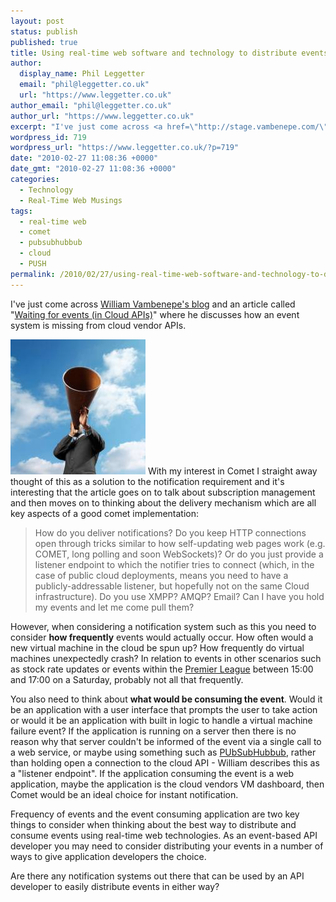 ```yaml
---
layout: post
status: publish
published: true
title: Using real-time web software and technology to distribute events
author:
  display_name: Phil Leggetter
  email: "phil@leggetter.co.uk"
  url: "https://www.leggetter.co.uk"
author_email: "phil@leggetter.co.uk"
author_url: "https://www.leggetter.co.uk"
excerpt: "I've just come across <a href=\"http://stage.vambenepe.com/\">William Vambenepe's blog</a> and an article called \"<a href=\"http://stage.vambenepe.com/archives/1284\">Waiting for events (in Cloud APIs)</a>\"\_where he discusses how an event system is missing from cloud vendor APIs.\r\n\r\n<img class=\"size-full wp-image-720 alignleft\" title=\"Notification - event\" src=\"https://www.leggetter.co.uk/wp-content/uploads/2010/02/notification_event.jpg\" alt=\"\" width=\"216\" height=\"216\" /> With my interest in Comet I straight away thought of this as a solution to the notification requirement and it's interesting that the article goes on to talk about subscription management and then moves on to thinking about the delivery mechanism which are all key aspects of a good comet implementation:\r\n<blockquote cite=\"http://stage.vambenepe.com/archives/1284\">How do you deliver notifications? Do you keep HTTP connections open through tricks similar to how self-updating web pages work (e.g. COMET, long polling and soon WebSockets)? Or do you just provide a listener endpoint to which the notifier tries to connect (which, in the case of public cloud deployments, means you need to have a publicly-addressable listener, but hopefully not on the same Cloud infrastructure). Do you use XMPP? AMQP? Email? Can I have you hold my events and let me come pull them?</blockquote>\r\n"
wordpress_id: 719
wordpress_url: "https://www.leggetter.co.uk/?p=719"
date: "2010-02-27 11:08:36 +0000"
date_gmt: "2010-02-27 11:08:36 +0000"
categories:
  - Technology
  - Real-Time Web Musings
tags:
  - real-time web
  - comet
  - pubsubhubbub
  - cloud
  - PUSH
permalink: /2010/02/27/using-real-time-web-software-and-technology-to-distribute-events.html
---
```


<p>I've just come across <a href="http://stage.vambenepe.com/">William Vambenepe's blog</a> and an article called "<a href="http://stage.vambenepe.com/archives/1284">Waiting for events (in Cloud APIs)</a>" where he discusses how an event system is missing from cloud vendor APIs.</p>
<p><img class="size-full wp-image-720 alignleft" title="Notification - event" src="/wp-content/uploads/2010/02/notification_event.jpg" alt="" width="216" height="216" /> With my interest in Comet I straight away thought of this as a solution to the notification requirement and it's interesting that the article goes on to talk about subscription management and then moves on to thinking about the delivery mechanism which are all key aspects of a good comet implementation:</p>
<blockquote cite="http://stage.vambenepe.com/archives/1284"><p>How do you deliver notifications? Do you keep HTTP connections open through tricks similar to how self-updating web pages work (e.g. COMET, long polling and soon WebSockets)? Or do you just provide a listener endpoint to which the notifier tries to connect (which, in the case of public cloud deployments, means you need to have a publicly-addressable listener, but hopefully not on the same Cloud infrastructure). Do you use XMPP? AMQP? Email? Can I have you hold my events and let me come pull them?</p></blockquote>
<p><a id="more"></a><a id="more-719"></a>However, when considering a notification system such as this you need to consider <strong>how frequently</strong> events would actually occur. How often would a new virtual machine in the cloud be spun up? How frequently do virtual machines unexpectedly crash? In relation to events in other scenarios such as stock rate updates or events within the <a href="http://www.premierleague.com">Premier League</a> between 15:00 and 17:00 on a Saturday, probably not all that frequently.</p>
<p>You also need to think about <strong>what would be consuming the event</strong>. Would it be an application with a user interface that prompts the user to take action or would it be an application with built in logic to handle a virtual machine failure event? If the application is running on a server then there is no reason why that server couldn't be informed of the event via a single call to a web service, or maybe using something such as <a href="http://code.google.com/p/pubsubhubbub/">PUbSubHubbub</a>, rather than holding open a connection to the cloud API - William describes this as a "listener endpoint". If the application consuming the event is a web application, maybe the application is the cloud vendors VM dashboard, then Comet would be an ideal choice for instant notification.</p>
<p>Frequency of events and the event consuming application are two key things to consider when thinking about the best way to distribute and consume events using real-time web technologies. As an event-based API developer you may need to consider distributing your events in a number of ways to give application developers the choice.</p>
<p>Are there any notification systems out there that can be used by an API developer to easily distribute events in either way?</p>
